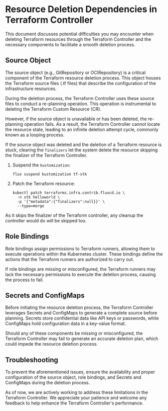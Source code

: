 # Resource Deletion Dependencies in Terraform Controller

This document discusses potential difficulties you may encounter when deleting Terraform resources 
through the Terraform Controller and the necessary components to facilitate a smooth deletion process.

## Source Object

The source object (e.g., GitRepository or OCIRepository) is a critical component of the Terraform resource deletion process. 
This object houses the Terraform source files (.tf files) that describe the configuration of the infrastructure resources.

During the deletion process, the Terraform Controller uses these source files to conduct a re-planning operation. 
This operation is instrumental to deleting the Terraform Custom Resource (CR).

However, if the source object is unavailable or has been deleted, the re-planning operation fails. 
As a result, the Terraform Controller cannot locate the resource state, 
leading to an infinite deletion attempt cycle, commonly known as a looping process.

If the source object was deleted and the deletion of a Terraform resource is
stuck, clearing the `finalizers` let the system delete the resource skipping
the finalizer of the Terraform Controller.

1. Suspend the `kustomization`:
   ```
   flux suspend kustomization tf-stk
   ```
2. Patch the Terraform resource:
   ```
   kubectl patch terraforms.infra.contrib.fluxcd.io \
     -n stk helloworld \
     -p '{"metadata":{"finalizers":null}}' \
     --type=merge
   ```

As it skips the finalizer of the Terraform controller, any cleanup the
controller would do will be skipped too.

## Role Bindings

Role bindings assign permissions to Terraform runners, allowing them to execute operations within the Kubernetes cluster.
These bindings define the actions that the Terraform runners are authorized to carry out.

If role bindings are missing or misconfigured, 
the Terraform runners may lack the necessary permissions to execute the deletion process, causing the process to fail.

## Secrets and ConfigMaps

Before initiating the resource deletion process, 
the Terraform Controller leverages Secrets and ConfigMaps to generate a complete source before planning. 
Secrets store confidential data like API keys or passwords, while ConfigMaps hold configuration data in a key-value format.

Should any of these components be missing or misconfigured, the Terraform Controller may fail to generate an accurate deletion plan, 
which could impede the resource deletion process.

## Troubleshooting

To prevent the aforementioned issues, ensure the availability and proper configuration of the source object, 
role bindings, and Secrets and ConfigMaps during the deletion process.

As of now, we are actively working to address these limitations in the Terraform Controller. 
We appreciate your patience and welcome any feedback to help enhance the Terraform Controller's performance.
